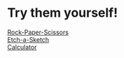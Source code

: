 # Try them yourself!

[Rock-Paper-Scissors](https://t-msd.github.io/Javascript-Projects/Rock-Paper-Scissors/)\
[Etch-a-Sketch](https://t-msd.github.io/Javascript-Projects/Etch-a-Sketch/)\
[Calculator](https://t-msd.github.io/Javascript-Projects/Calculator/)
